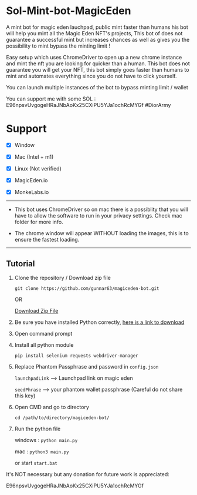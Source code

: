 # Sol-Mint-bot-MagicEden
A mint bot for magic eden lauchpad, public mint faster than humans
his bot will help you mint all the Magic Eden NFT's projects, This bot of does not guarantee a successful mint but increases chances as well as gives you the possibility to mint bypass the minting limit !

Easy setup which uses ChromeDriver to open up a new chrome instance and mint the nft you are looking for quicker than a human. This bot does not guarantee you will get your NFT, this bot simply goes faster than humans to mint and automates everything since you do not have to click yourself.

You can launch multiple instances of the bot to bypass minting limit / wallet

You can support me with some SOL : 
E96npsvUvgogeHRaJNbAoKx25CXiPU5YJa1ochRcMYGf
#DiorArmy



# Support

- [x] Window

 - [x] Mac (Intel + m1)

 - [x] Linux (Not verified)

 - [x] MagicEden.io

 - [x] MonkeLabs.io
---

- This bot uses ChromeDriver so on mac there is a possiblity that you will have to allow the software to run in your privacy settings. Check mac folder for more info.

- The chrome window will appear WITHOUT loading the images, this is to ensure the fastest loading.

---

## Tutorial

1. Clone the repository / Download zip file

    `git clone https://github.com/gunnar63/magiceden-bot.git`

    OR

    [Download Zip File](https://github.com/gunnar63/magiceden-bot/archive/refs/heads/main.zip)
    

2. Be sure you have installed Python correctly, [here is a link to download](https://www.python.org/downloads/)

2. Open command prompt

3. Install all python module

   `pip install selenium requests webdriver-manager`
   
4. Replace Phantom Passphrase and password in `config.json`

    `launchpadLink` --> Launchpad link on magic eden

    `seedPhrase` --> your phantom wallet passphrase (Careful do not share this key)

5. Open CMD and go to directory

    `cd /path/to/directory/magiceden-bot/`

6. Run the python file

    windows : `python main.py`

    mac : `python3 main.py`
    
    or start `start.bat`



It's NOT necessary but any donation for future work is appreciated:

E96npsvUvgogeHRaJNbAoKx25CXiPU5YJa1ochRcMYGf
